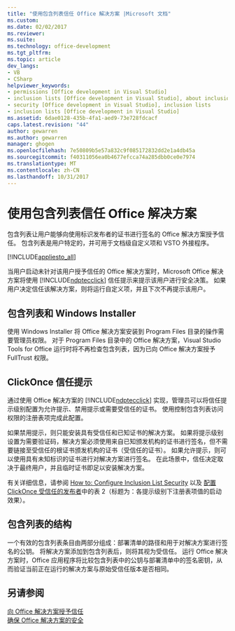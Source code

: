 ```yaml
---
title: "使用包含列表信任 Office 解决方案 |Microsoft 文档"
ms.custom: 
ms.date: 02/02/2017
ms.reviewer: 
ms.suite: 
ms.technology: office-development
ms.tgt_pltfrm: 
ms.topic: article
dev_langs:
- VB
- CSharp
helpviewer_keywords:
- permissions [Office development in Visual Studio]
- inclusion lists [Office development in Visual Studio], about inclusion lists
- security [Office development in Visual Studio], inclusion lists
- inclusion lists [Office development in Visual Studio]
ms.assetid: 6dae0128-435b-4fa1-aed9-73e728fdcacf
caps.latest.revision: "44"
author: gewarren
ms.author: gewarren
manager: ghogen
ms.openlocfilehash: 7e50809b5e57a832c9f085172832dd2e1a4db45a
ms.sourcegitcommit: f40311056ea0b4677efcca74a285dbb0ce0e7974
ms.translationtype: MT
ms.contentlocale: zh-CN
ms.lasthandoff: 10/31/2017
---
```

# <a name="trusting-office-solutions-by-using-inclusion-lists"></a>使用包含列表信任 Office 解决方案
  包含列表让用户能够向使用标识发布者的证书进行签名的 Office 解决方案授予信任。 包含列表是用户特定的，并可用于文档级自定义项和 VSTO 外接程序。  
  
 [!INCLUDE[appliesto_all](../vsto/includes/appliesto-all-md.md)]  
  
 当用户启动未针对该用户授予信任的 Office 解决方案时，Microsoft Office 解决方案将使用 [!INCLUDE[ndptecclick](../vsto/includes/ndptecclick-md.md)] 信任提示来提示该用户进行安全决策。 如果用户决定信任该解决方案，则将运行自定义项，并且下次不再提示该用户。  
  
## <a name="inclusion-list-and-windows-installer"></a>包含列表和 Windows Installer  
 使用 Windows Installer 将 Office 解决方案安装到 Program Files 目录的操作需要管理员权限。 对于 Program Files 目录中的 Office 解决方案，Visual Studio Tools for Office 运行时将不再检查包含列表，因为已向 Office 解决方案授予 FullTrust 权限。  
  
## <a name="clickonce-trust-prompt"></a>ClickOnce 信任提示  
 通过使用 Office 解决方案的 [!INCLUDE[ndptecclick](../vsto/includes/ndptecclick-md.md)] 实现，管理员可以将信任提示级别配置为允许提示、禁用提示或需要受信任的证书。 使用控制包含列表访问权限的注册表项完成此配置。  
  
 如果禁用提示，则只能安装具有受信任和已知证书的解决方案。 如果将提示级别设置为需要验证码，解决方案必须使用来自已知颁发机构的证书进行签名，但不需要链接至受信任的根证书颁发机构的证书（受信任的证书）。 如果允许提示，则可以使用具有未知标识的证书进行对解决方案进行签名。 在此场景中，信任决定取决于最终用户，并且临时证书即足以安装解决方案。  
  
 有关详细信息，请参阅 [How to: Configure Inclusion List Security](../vsto/how-to-configure-inclusion-list-security.md) 以及 [配置 ClickOnce 受信任的发布者](http://go.microsoft.com/fwlink/?LinkId=94774)中的表 2（标题为：各提示级别下注册表项值的启动效果）。  
  
## <a name="structure-of-the-inclusion-list"></a>包含列表的结构  
 一个有效的包含列表条目由两部分组成：部署清单的路径和用于对解决方案进行签名的公钥。 将解决方案添加到包含列表后，则将其视为受信任。 运行 Office 解决方案时，Office 应用程序将比较包含列表中的公钥与部署清单中的签名密钥，从而验证当前正在运行的解决方案与原始受信任版本是否相同。  
  
## <a name="see-also"></a>另请参阅  
 [向 Office 解决方案授予信任](../vsto/granting-trust-to-office-solutions.md)   
 [确保 Office 解决方案的安全](../vsto/securing-office-solutions.md)  
  
  